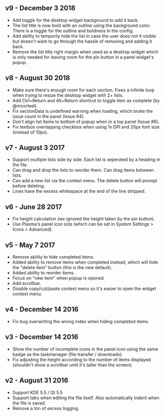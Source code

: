 ## v9 - December 3 2018

* Add toggle for the desktop widget background to add it back.
* The list title is now bold with an outline using the background color. There is a toggle for the outline and boldness in the config.
* Add ability to temporily hide the list in case the user does not it visible but doesn't want to go through the hassle of removing and adding it back.
* Remove the list title right margin when used as a desktop widget which is only needed for leaving room for the pin button in a panel widget's popup.

## v8 - August 30 2018

* Make sure there's enough room for each section. Fixes a infinite loop when trying to resize the desktop widget with 2+ lists.
* Add Ctrl+Return and Alt+Return shortcut to toggle item as complete (by @mcorteel).
* Fix sectionData is undefined warning when loading, which broke the issue count in the panel (Issue #4).
* Don't align list items to bottom of popup when in a top panel (Issue #6).
* Fix textbox overlapping checkbox when using 1x DPI and 20px font size (instead of 10px).

## v7 - August 3 2017

* Support multiple lists side by side. Each list is seperated by a heading in the file.
* Can drag and drop the lists to reorder them. Can drag items between lists.
* Can add a new list via the context menu. The delete button will prompt before deleting.
* Lines have the excess whitespace at the end of the line stripped.

## v6 - June 28 2017

* Fix height calculation (we ignored the height taken by the pin button).
* Use Plasma's panel icon size (which can be set in System Settings > Icons > Advanced).

## v5 - May 7 2017

* Remove ability to hide completed items.
* Added ability to remove items when completed instead, which will hide the "delete item" button (this is the new default).
* Added ability to reorder items.
* Focus on "new item" when popup is opened.
* Add scrollbar.
* Disable copy/cut/paste context menu so it's easier to open the widget context menu.

## v4 - December 14 2016

* Fix bug overwriting the wrong index when hiding completed items.

## v3 - December 14 2016

* Show the number of incomplete icons in the panel icon using the same badge as the taskmanager (file transfer / downloads).
* Fix adjusting the height according to the number of items displayed (shouldn't show a scrollbar until it's taller than the screen).

## v2 - August 31 2016

* Support KDE 5.5 / Qt 5.5
* Support tabs when editing the file itself. Also automatically indent when the file is saved.
* Remove a ton of excess logging.
